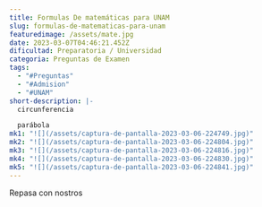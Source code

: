```yaml
---
title: Formulas De matemáticas para UNAM
slug: formulas-de-matematicas-para-unam
featuredimage: /assets/mate.jpg
date: 2023-03-07T04:46:21.452Z
dificultad: Preparatoria / Universidad
categoria: Preguntas de Examen
tags:
  - "#Preguntas"
  - "#Admision"
  - "#UNAM"
short-description: |-
  circunferencia 

  parábola
mk1: "![](/assets/captura-de-pantalla-2023-03-06-224749.jpg)"
mk2: "![](/assets/captura-de-pantalla-2023-03-06-224804.jpg)"
mk3: "![](/assets/captura-de-pantalla-2023-03-06-224816.jpg)"
mk4: "![](/assets/captura-de-pantalla-2023-03-06-224830.jpg)"
mk5: "![](/assets/captura-de-pantalla-2023-03-06-224841.jpg)"
---
```

R﻿epasa con nostros